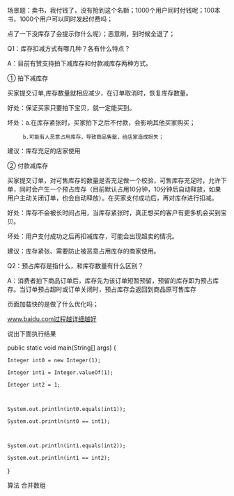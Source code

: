 场景题：卖书，我付钱了，没有抢到这个名额；1000个用户同时付钱呢；100本书，1000个用户可以同时发起付费吗；

点了一下没库存了会提示你什么呢）；恶意刷，到时候全退了；

Q1：库存扣减方式有哪几种？各有什么特点？



A：目前有赞支持拍下减库存和付款减库存两种方式。

① 拍下减库存

买家提交订单,库存数量就相应减少，在订单取消时，恢复库存数量。



好处：保证买家只要拍下宝贝，就一定能买到。



坏处：a.在库存紧张时，买家拍下之后不付款，会影响其他买家购买；



         b.可能有人恶意占用库存，导致商品售罄，给店家造成损失；



建议：库存充足的店家使用

② 付款减库存

买家提交订单，对可售库存的数量是否充足做一个校验，可售库存充足时，允许下单，同时会产生一个预占库存（目前默认占用10分钟，10分钟后自动释放，如果用户主动关闭订单，也会自动释放）。在买家支付成功后，再对库存进行扣减。



好处：库存不会被长时间占用，当库存紧张时，真正想买的客户有更多机会买到宝贝。



坏处：用户支付成功之后再扣减库存，可能会出现超卖的情况。



建议：库存紧张、需要防止被恶意占用库存的商家使用。

Q2：预占库存是指什么，和库存数量有什么区别？



A：消费者拍下商品订单后，库存先为该订单短暂预留，预留的库存即为预占库存。当订单预占超时或订单关闭时，预占库存会返回到商品原可售库存

页面加载快的是做了什么优化吗；

www.baidu.com过程越详细越好

说出下面执行结果

public static void main(String[] args) {

    Integer int0 = new Integer(1);

    Integer int1 = Integer.valueOf(1);

    Integer int2 = 1;



    System.out.println(int0.equals(int1));

    System.out.println(int0 == int1); 



    System.out.println(int1.equals(int2));

    System.out.println(int1 == int2);

}

算法 合并数组

